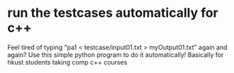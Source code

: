 # run the testcases automatically for c++

Feel tired of typing "pa1 < testcase/input01.txt > myOutput01.txt" again and again? Use this simple python program to do it automatically!
Basically for hkust students taking comp c++ courses
